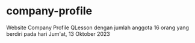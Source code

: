 # company-profile
Website Company Profile QLesson dengan jumlah anggota 16 orang yang berdiri pada hari Jum'at, 13 Oktober 2023
